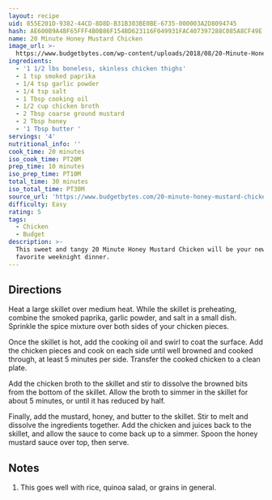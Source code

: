 ```yaml
---
layout: recipe
uid: 855E201D-9382-44CD-8D8D-B31B303BE0BE-6735-000003A2D8094745
hash: AE600B9A4BF65FFF4B0B86F154BD623116F049931FAC407397288C085A8CF49E
name: 20 Minute Honey Mustard Chicken
image_url: >-
  https://www.budgetbytes.com/wp-content/uploads/2018/08/20-Minute-Honey-Mustard-Chicken-V-640x853.jpg
ingredients:
  - '1 1/2 lbs boneless, skinless chicken thighs'
  - 1 tsp smoked paprika
  - 1/4 tsp garlic powder
  - 1/4 tsp salt
  - 1 Tbsp cooking oil
  - 1/2 cup chicken broth
  - 2 Tbsp coarse ground mustard
  - 2 Tbsp honey
  - '1 Tbsp butter '
servings: '4'
nutritional_info: ''
cook_time: 20 minutes
iso_cook_time: PT20M
prep_time: 10 minutes
iso_prep_time: PT10M
total_time: 30 minutes
iso_total_time: PT30M
source_url: 'https://www.budgetbytes.com/20-minute-honey-mustard-chicken/'
difficulty: Easy
rating: 5
tags:
  - Chicken
  - Budget
description: >-
  This sweet and tangy 20 Minute Honey Mustard Chicken will be your new family
  favorite weeknight dinner.
---
```

## Directions

Heat a large skillet over medium heat. While the skillet is preheating, combine the smoked paprika, garlic powder, and salt in a small dish. Sprinkle the spice mixture over both sides of your chicken pieces.

Once the skillet is hot, add the cooking oil and swirl to coat the surface. Add the chicken pieces and cook on each side until well browned and cooked through, at least 5 minutes per side. Transfer the cooked chicken to a clean plate.

Add the chicken broth to the skillet and stir to dissolve the browned bits from the bottom of the skillet. Allow the broth to simmer in the skillet for about 5 minutes, or until it has reduced by half.

Finally, add the mustard, honey, and butter to the skillet. Stir to melt and dissolve the ingredients together. Add the chicken and juices back to the skillet, and allow the sauce to come back up to a simmer. Spoon the honey mustard sauce over top, then serve.
## Notes

1. This goes well with rice, quinoa salad, or grains in general.

